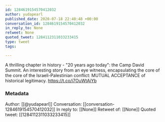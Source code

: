 ```yaml
---
id: 1284619154570412032
author: yudapearl
published_date: 2020-07-18 22:40:48 +00:00
conversation_id: 1284619154570412032
in_reply_to: None
retweet: None
quoted_tweet: 1284112311033233415
type: tweet
tags:

---
```


A thrilling chapter in history - "20 years ago today": the Camp David Summit. An interesting story from an eye witness, encapsulating the core of the core of the Israeli-Palestinian conflict: MUTUAL ACCEPTANCE of historical legitimacy. https://t.co/i7OuWtAiYb

### Metadata

Author: [[@yudapearl]]
Conversation: [[conversation-1284619154570412032]]
In reply to: [[None]]
Retweet of: [[None]]
Quoted tweet: [[1284112311033233415]]
